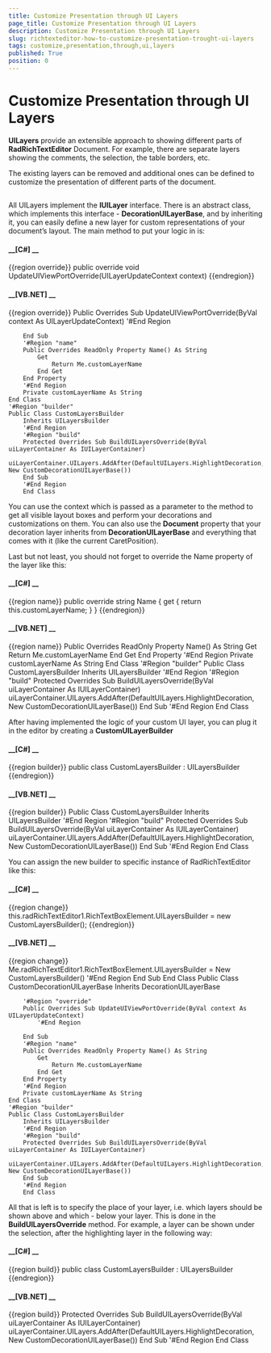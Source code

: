 ```yaml
---
title: Customize Presentation through UI Layers
page_title: Customize Presentation through UI Layers
description: Customize Presentation through UI Layers
slug: richtexteditor-how-to-customize-presentation-trought-ui-layers
tags: customize,presentation,through,ui,layers
published: True
position: 0
---
```


# Customize Presentation through UI Layers



__UILayers__ provide an extensible approach to showing different parts of __RadRichTextEditor__ Document.
        For example, there are separate layers showing the comments, the selection, the table borders, etc.
      

The existing layers can be removed and additional ones can be defined to customize the presentation of different parts of the document.
      

## 

All UILayers implement the __IUILayer__ interface. There is an abstract class, which implements this interface -
          __DecorationUILayerBase__, and by inheriting it, you can easily define a new layer for custom representations of your
          document’s layout. The main method to put your logic in is:
        

#### __[C#] __

{{region override}}
	        public override void UpdateUIViewPortOverride(UILayerUpdateContext context)
	{{endregion}}



#### __[VB.NET] __

{{region override}}
	    Public Overrides Sub UpdateUIViewPortOverride(ByVal context As UILayerUpdateContext)
	        '#End Region
	
	    End Sub
	    '#Region "name"
	    Public Overrides ReadOnly Property Name() As String
	        Get
	            Return Me.customLayerName
	        End Get
	    End Property
	    '#End Region
	    Private customLayerName As String
	End Class
	'#Region "builder"
	Public Class CustomLayersBuilder
	    Inherits UILayersBuilder
	    '#End Region
	    '#Region "build"
	    Protected Overrides Sub BuildUILayersOverride(ByVal uiLayerContainer As IUILayerContainer)
	        uiLayerContainer.UILayers.AddAfter(DefaultUILayers.HighlightDecoration, New CustomDecorationUILayerBase())
	    End Sub
	    '#End Region
		End Class
	



You can use the context which is passed as a parameter to the method to get all visible layout boxes and perform your decorations and customizations on them.
          You can also use the __Document__ property that your decoration layer inherits from __DecorationUILayerBase__
          and everything that comes with it (like the current CaretPosition).
        

Last but not least, you should not forget to override the Name property of the layer like this:

#### __[C#] __

{{region name}}
	        public override string Name
	        {
	            get
	            {
	                return this.customLayerName;
	            }
	        }
	{{endregion}}



#### __[VB.NET] __

{{region name}}
	    Public Overrides ReadOnly Property Name() As String
	        Get
	            Return Me.customLayerName
	        End Get
	    End Property
	    '#End Region
	    Private customLayerName As String
	End Class
	'#Region "builder"
	Public Class CustomLayersBuilder
	    Inherits UILayersBuilder
	    '#End Region
	    '#Region "build"
	    Protected Overrides Sub BuildUILayersOverride(ByVal uiLayerContainer As IUILayerContainer)
	        uiLayerContainer.UILayers.AddAfter(DefaultUILayers.HighlightDecoration, New CustomDecorationUILayerBase())
	    End Sub
	    '#End Region
		End Class
	



After having implemented the logic of your custom UI layer, you can plug it in the editor by creating a __CustomUILayerBuilder__

#### __[C#] __

{{region builder}}
	    public class CustomLayersBuilder : UILayersBuilder
	{{endregion}}



#### __[VB.NET] __

{{region builder}}
	Public Class CustomLayersBuilder
	    Inherits UILayersBuilder
	    '#End Region
	    '#Region "build"
	    Protected Overrides Sub BuildUILayersOverride(ByVal uiLayerContainer As IUILayerContainer)
	        uiLayerContainer.UILayers.AddAfter(DefaultUILayers.HighlightDecoration, New CustomDecorationUILayerBase())
	    End Sub
	    '#End Region
		End Class
	



You can assign the new builder to specific instance of RadRichTextEditor like this:
        

#### __[C#] __

{{region change}}
	            this.radRichTextEditor1.RichTextBoxElement.UILayersBuilder = new CustomLayersBuilder();
	{{endregion}}



#### __[VB.NET] __

{{region change}}
	        Me.radRichTextEditor1.RichTextBoxElement.UILayersBuilder = New CustomLayersBuilder()
	        '#End Region
	    End Sub
	End Class
	Public Class CustomDecorationUILayerBase
	    Inherits DecorationUILayerBase
	
	    '#Region "override"
	    Public Overrides Sub UpdateUIViewPortOverride(ByVal context As UILayerUpdateContext)
	        '#End Region
	
	    End Sub
	    '#Region "name"
	    Public Overrides ReadOnly Property Name() As String
	        Get
	            Return Me.customLayerName
	        End Get
	    End Property
	    '#End Region
	    Private customLayerName As String
	End Class
	'#Region "builder"
	Public Class CustomLayersBuilder
	    Inherits UILayersBuilder
	    '#End Region
	    '#Region "build"
	    Protected Overrides Sub BuildUILayersOverride(ByVal uiLayerContainer As IUILayerContainer)
	        uiLayerContainer.UILayers.AddAfter(DefaultUILayers.HighlightDecoration, New CustomDecorationUILayerBase())
	    End Sub
	    '#End Region
		End Class
	



All that is left is to specify the place of your layer, i.e. which layers should be shown above and which - below your layer. This is done in the
          __BuildUILayersOverride__ method. For example, a layer can be shown under the selection, after the highlighting layer in the
          following way:
        

#### __[C#] __

{{region build}}
	    public class CustomLayersBuilder : UILayersBuilder
	{{endregion}}



#### __[VB.NET] __

{{region build}}
	    Protected Overrides Sub BuildUILayersOverride(ByVal uiLayerContainer As IUILayerContainer)
	        uiLayerContainer.UILayers.AddAfter(DefaultUILayers.HighlightDecoration, New CustomDecorationUILayerBase())
	    End Sub
	    '#End Region
		End Class
	


